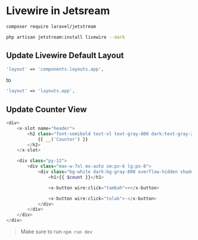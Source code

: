 # Livewire in Jetsream

```bash
composer require laravel/jetstream
```

```bash
php artisan jetstream:install livewire --dark
```

## Update Livewire Default Layout

```php
'layout' => 'components.layouts.app',
```

to

```php
'layout' => 'layouts.app',
```

## Update Counter View

```php
<div>
    <x-slot name="header">
        <h2 class="font-semibold text-xl text-gray-800 dark:text-gray-200 leading-tight">
            {{ __('Counter') }}
        </h2>
    </x-slot>

    <div class="py-12">
        <div class="max-w-7xl mx-auto sm:px-6 lg:px-8">
            <div class="bg-white dark:bg-gray-800 overflow-hidden shadow-xl sm:rounded-lg p-8">
                <h1>{{ $count }}</h1>

                <x-button wire:click="tambah">+</x-button>

                <x-button wire:click="tolak">-</x-button>
            </div>
        </div>
    </div>
</div>
```

> Make sure to run `npm run dev`
